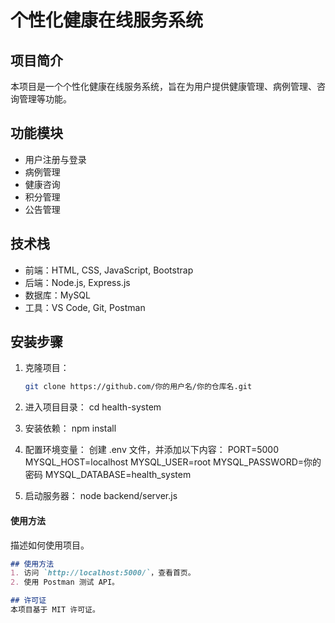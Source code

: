# 个性化健康在线服务系统

## 项目简介
本项目是一个个性化健康在线服务系统，旨在为用户提供健康管理、病例管理、咨询管理等功能。

## 功能模块
- 用户注册与登录
- 病例管理
- 健康咨询
- 积分管理
- 公告管理

## 技术栈
- 前端：HTML, CSS, JavaScript, Bootstrap
- 后端：Node.js, Express.js
- 数据库：MySQL
- 工具：VS Code, Git, Postman

## 安装步骤
1. 克隆项目：
   ```bash
   git clone https://github.com/你的用户名/你的仓库名.git

2. 进入项目目录：
cd health-system

3. 安装依赖：
npm install

4. 配置环境变量：
创建 .env 文件，并添加以下内容：
PORT=5000
MYSQL_HOST=localhost
MYSQL_USER=root
MYSQL_PASSWORD=你的密码
MYSQL_DATABASE=health_system

5. 启动服务器：
node backend/server.js


#### **使用方法**
描述如何使用项目。
```markdown
## 使用方法
1. 访问 `http://localhost:5000/`，查看首页。
2. 使用 Postman 测试 API。

## 许可证
本项目基于 MIT 许可证。